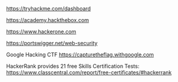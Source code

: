 https://tryhackme.com/dashboard

https://academy.hackthebox.com

https://www.hackerone.com

https://portswigger.net/web-security

Google Hacking CTF
https://capturetheflag.withgoogle.com

HackerRank provides 21 free Skills Certification Tests:
https://www.classcentral.com/report/free-certificates/#hackerrank